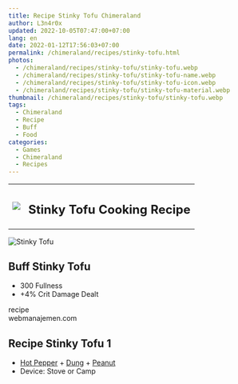 ```yaml
---
title: Recipe Stinky Tofu Chimeraland
author: L3n4r0x
updated: 2022-10-05T07:47:00+07:00
lang: en
date: 2022-01-12T17:56:03+07:00
permalink: /chimeraland/recipes/stinky-tofu.html
photos:
  - /chimeraland/recipes/stinky-tofu/stinky-tofu.webp
  - /chimeraland/recipes/stinky-tofu/stinky-tofu-name.webp
  - /chimeraland/recipes/stinky-tofu/stinky-tofu-icon.webp
  - /chimeraland/recipes/stinky-tofu/stinky-tofu-material.webp
thumbnail: /chimeraland/recipes/stinky-tofu/stinky-tofu.webp
tags:
  - Chimeraland
  - Recipe
  - Buff
  - Food
categories:
  - Games
  - Chimeraland
  - Recipes
---
```


<section id="bootstrap-wrapper">
  <link
    rel="stylesheet"
    href="https://rawcdn.githack.com/dimaslanjaka/Web-Manajemen/0c3b5aa1813bd4abcd2c11bf3e37928b15c28664/css/bootstrap-5-3-0-alpha3-wrapper.css"
  />
  <div class="row mb-2">
    <div class="col-md-12 mb-2">
      <table class="table" id="post-info">
        <tbody>
          <tr>
            <td>
              <img
                class="d-inline-block me-2"
                src="/chimeraland/recipes/stinky-tofu/stinky-tofu-icon.webp"
                width="auto"
                height="auto"
              />
            </td>
            <td><h1 class="fs-5">Stinky Tofu Cooking Recipe</h1></td>
          </tr>
        </tbody>
      </table>
    </div>
  </div>
  <div class="card mb-2">
    <div class="row g-0">
      <div class="col-sm-4 position-relative mb-2">
        <img
          src="/chimeraland/recipes/stinky-tofu/stinky-tofu-material.webp"
          class="card-img fit-cover w-100 h-100"
          alt="Stinky Tofu"
          data-fancybox="true"
        />
      </div>
      <div class="col-sm-8 mb-2">
        <div class="card-body">
          <h2 class="card-title fs-5">Buff Stinky Tofu</h2>
          <div class="card-text">
            <ul>
              <li>300 Fullness</li>
              <li>+4% Crit Damage Dealt</li>
            </ul>
          </div>
          <span class="badge rounded-pill bg-dark text-white">recipe</span>
        </div>
        <div class="card-footer text-end text-muted">webmanajemen.com</div>
      </div>
    </div>
  </div>
  <div class="row mb-2">
    <div class="col-12 col-lg-6 recipe-item mb-2">
      <div class="card">
        <div class="card-body">
          <h2 class="card-title fs-5">Recipe Stinky Tofu 1</h2>
          <div class="card-text">
            <ul>
              <li>
                <a
                  class="text-decoration-none"
                  href="/chimeraland/materials/hot-pepper.html"
                  >Hot Pepper</a
                ><span> + </span
                ><a
                  class="text-decoration-none"
                  href="/chimeraland/materials/dung.html"
                  >Dung</a
                ><span> + </span
                ><a
                  class="text-decoration-none"
                  href="/chimeraland/materials/peanut.html"
                  >Peanut</a
                >
              </li>
              <li>Device: Stove or Camp</li>
            </ul>
          </div>
        </div>
      </div>
    </div>
  </div>
</section>